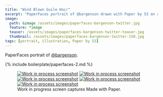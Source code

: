 ```yaml
---
title: "Wind Blown Guile Hair"
excerpt: "PaperFaces portrait of @bargenson drawn with Paper by 53 on an iPad."
image: 
  path: &image /assets/images/paperfaces-bargenson-twitter.jpg 
  feature: *image
  teaser: /assets/images/paperfaces-bargenson-twitter-teaser.jpg
  thumbnail: /assets/images/paperfaces-bargenson-twitter-150.jpg
tags: [portrait, illustration, Paper by 53]
---
```


PaperFaces portrait of [@bargenson](https://twitter.com/bargenson).

{% include boilerplate/paperfaces-2.md %}

<figure class="third">
  <a href="/assets/images/paperfaces-bargenson-process-1-lg.jpg"><img src="/assets/images/paperfaces-bargenson-process-1-600.jpg" alt="Work in process screenshot"></a>
  <a href="/assets/images/paperfaces-bargenson-process-2-lg.jpg"><img src="/assets/images/paperfaces-bargenson-process-2-600.jpg" alt="Work in process screenshot"></a>
  <a href="/assets/images/paperfaces-bargenson-process-3-lg.jpg"><img src="/assets/images/paperfaces-bargenson-process-3-600.jpg" alt="Work in process screenshot"></a>
  <a href="/assets/images/paperfaces-bargenson-process-4-lg.jpg"><img src="/assets/images/paperfaces-bargenson-process-4-600.jpg" alt="Work in process screenshot"></a>
  <a href="/assets/images/paperfaces-bargenson-process-4-lg.jpg"><img src="/assets/images/paperfaces-bargenson-process-4-600.jpg" alt="Work in process screenshot"></a>
  <figcaption>Work in progress screen captures Made with Paper.</figcaption>
</figure>
